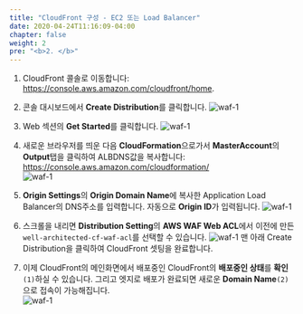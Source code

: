 ```yaml
---
title: "CloudFront 구성 - EC2 또는 Load Balancer"
date: 2020-04-24T11:16:09-04:00
chapter: false
weight: 2
pre: "<b>2. </b>"
---
```


1. CloudFront 콜솔로 이동합니다: https://console.aws.amazon.com/cloudfront/home.
1. 콘솔 대시보드에서 **Create Distribution**를 클릭합니다.
  ![waf-1](/images/security/security-cloudfront-start.png)

1. Web 섹션의 **Get Started**를 클릭합니다.
  ![waf-1](/images/security/security-cloudfront-start2.png)
 
1. 새로운 브라우저를 띄운 다음 **CloudFormation**으로가서 **MasterAccount**의 **Output**탭을 클릭하여 ALBDNS값을 복사합니다: https://console.aws.amazon.com/cloudformation/  
  ![waf-1](/images/security/security-cloudfront-start3.png)
 
1. **Origin Settings**의 **Origin Domain Name**에 복사한 Application Load Balancer의 DNS주소를 입력합니다. 자동으로 **Origin ID**가 입력됩니다. 
  ![waf-1](/images/security/security-cloudfront-start4.png)
 
1. 스크롤을 내리면 **Distribution Setting**의 **AWS WAF Web ACL**에서 이전에 만든 `well-architected-cf-waf-acl`를 선택할 수 있습니다. 
  ![waf-1](/images/security/security-cloudfront-start5.png)
  맨 아래 Create Distribution을 클릭하여 CloudFront 셋팅을 완료합니다. 

1. 이제 CloudFront의 메인화면에서 배포중인 CloudFront의 **배포중인 상태**를 **확인**`(1)`하실 수 있습니다. 그리고 엣지로 배포가 완료되면 새로운 **Domain Name**`(2)`으로 접속이 가능해집니다.  
  ![waf-1](/images/security/security-cloudfront-start6.png)
